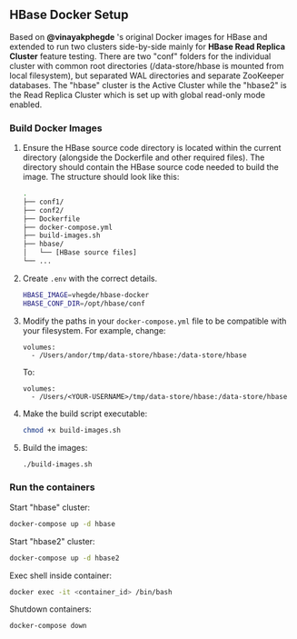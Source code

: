 ## HBase Docker Setup

Based on **@vinayakphegde** 's original Docker images for HBase and extended to run two clusters side-by-side mainly for **HBase Read Replica Cluster** feature testing.
There are two "conf" folders for the individual cluster with common root directories (/data-store/hbase is mounted from local filesystem), but separated WAL 
directories and separate ZooKeeper databases. The "hbase" cluster is the Active Cluster while the "hbase2" is the Read Replica Cluster which is set up with 
global read-only mode enabled. 

### Build Docker Images

1. Ensure the HBase source code directory is located within the current directory (alongside the Dockerfile and other required files). The directory should contain the HBase source code needed to build the image. The structure should look like this:
   ```bash
   .
   ├── conf1/
   ├── conf2/
   ├── Dockerfile
   ├── docker-compose.yml
   ├── build-images.sh
   ├── hbase/
   │   └── [HBase source files]
   └── ...
   ```
2. Create `.env` with the correct details.
   ```bash
   HBASE_IMAGE=vhegde/hbase-docker
   HBASE_CONF_DIR=/opt/hbase/conf
   ```
3. Modify the paths in your `docker-compose.yml` file to be compatible with your filesystem. For example, change:
   ```
   volumes:
     - /Users/andor/tmp/data-store/hbase:/data-store/hbase
   ```
   To:
   ```
   volumes:
     - /Users/<YOUR-USERNAME>/tmp/data-store/hbase:/data-store/hbase
   ```
4. Make the build script executable:
   ```bash
   chmod +x build-images.sh
   ```
5. Build the images:
   ```bash
   ./build-images.sh
   ```

### Run the containers

Start "hbase" cluster:

```bash
docker-compose up -d hbase
```

Start "hbase2" cluster:

```bash
docker-compose up -d hbase2
```

Exec shell inside container:

```bash
docker exec -it <container_id> /bin/bash
```

Shutdown containers:

```bash
docker-compose down
```
